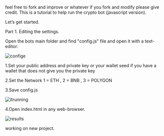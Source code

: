 ﻿feel free to fork and improve or whatever
if you fork and modify please give credit.
This is a tutorial to help run the crypto bot (javascript version).

Let’s get started.

Part 1. Editing the settings.

Open the bots main folder and find "config.js" file and open it with a text-editor:

![confige](https://user-images.githubusercontent.com/122376751/211582493-8a2b232f-1082-41c0-ac95-f445b614f17e.png)

1.Set your public address and private key or your wallet seed if you have a wallet that does not give you the private key

2.Set the Network  1 = ETH , 2 = BNB , 3 = POLYGON

3.Save config.js

![itrunning](https://user-images.githubusercontent.com/122376751/211582535-70ad689e-da4a-453c-8b72-e19d8a38a622.png)

4.Open index.html in any web-browser.

![results](https://user-images.githubusercontent.com/122376751/211582664-83dc42d4-7a0d-48dd-b91c-64190dcba8f4.jpg)


working on new project.
